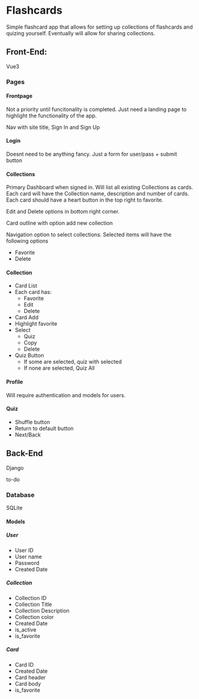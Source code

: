 # Flashcards

Simple flashcard app that allows for setting up collections of flashcards and quizing yourself. Eventually will allow for sharing collections. 

## Front-End: 

Vue3 

### Pages

#### Frontpage

Not a priority until funcitonality is completed. Just need a landing page to highlight the functionality of the app. 

Nav with site title, Sign In and Sign Up

#### Login

Doesnt need to be anything fancy. Just a form for user/pass + submit button

#### Collections

Primary Dashboard when signed in. Will list all existing Collections as cards. Each card will have the Collection name, description and number of cards. Each card should have a heart button in the top right to favorite. 

Edit and Delete options in bottom right corner. 

Card outline with option add new collection

Navigation option to select collections. Selected items will have the following options
* Favorite
* Delete

#### Collection

- Card List
- Each card has: 
    * Favorite
    * Edit
    * Delete
- Card Add
- Highlight favorite
- Select
    - Quiz
    - Copy
    - Delete
- Quiz Button
    - If some are selected, quiz with selected
    - If none are selected, Quiz All


#### Profile

Will require authentication and models for users. 

#### Quiz

- Shuffle button
- Return to default button
- Next/Back




## Back-End

Django

to-do

### Database

SQLite

#### Models

##### User

* User ID
* User name
* Password
* Created Date

##### Collection

* Collection ID
* Collection Title
* Collection Description
* Collection color
* Created Date
* is_active
* is_favorite

##### Card

* Card ID
* Created Date
* Card header
* Card body
* is_favorite





